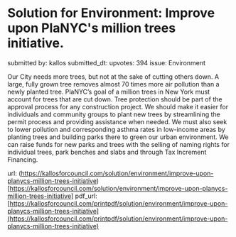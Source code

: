 # Solution for Environment: Improve upon PlaNYC's million trees initiative. #

submitted by: kallos
submitted_dt: 
upvotes: 394
issue: Environment

Our City needs more trees, but not at the sake of cutting others down. A large, fully grown tree removes almost 70 times more air pollution than a newly planted tree. PlaNYC’s goal of a million trees in New York must account for trees that are cut down. Tree protection should be part of the approval process for any construction project. We should make it easier for individuals and community groups to plant new trees by streamlining the permit process and providing assistance when needed. We must also seek to lower pollution and corresponding asthma rates in low-income areas by planting trees and building parks there to green our urban environment. We can raise funds for new parks and trees with the selling of naming rights for individual trees, park benches and slabs and through Tax Increment Financing.

url: (https://kallosforcouncil.com/solution/environment/improve-upon-planycs-million-trees-initiative)[https://kallosforcouncil.com/solution/environment/improve-upon-planycs-million-trees-initiative]
pdf_url: [https://kallosforcouncil.com/printpdf/solution/environment/improve-upon-planycs-million-trees-initiative](https://kallosforcouncil.com/printpdf/solution/environment/improve-upon-planycs-million-trees-initiative)